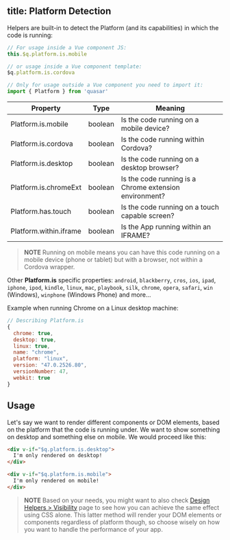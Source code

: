 title: Platform Detection
---

Helpers are built-in to detect the Platform (and its capabilities) in which the code is running:
<input type="hidden" data-fullpage-demo="misc/platform-detection">

``` js
// For usage inside a Vue component JS:
this.$q.platform.is.mobile

// or usage inside a Vue component template:
$q.platform.is.cordova

// Only for usage outside a Vue component you need to import it:
import { Platform } from 'quasar'
```

| Property | Type | Meaning |
| --- | --- | --- |
| Platform.is.mobile | boolean | Is the code running on a mobile device? |
| Platform.is.cordova | boolean | Is the code running within Cordova? |
| Platform.is.desktop | boolean | Is the code running on a desktop browser? |
| Platform.is.chromeExt | boolean | Is the code running is a Chrome extension environment? |
| Platform.has.touch | boolean | Is the code running on a touch capable screen? |
| Platform.within.iframe | boolean | Is the App running within an IFRAME? |

> **NOTE**
> Running on mobile means you can have this code running on a mobile device (phone or tablet) but with a browser, not within a Cordova wrapper.

Other **Platform.is** specific properties:
`android`, `blackberry`, `cros`, `ios`, `ipad`, `iphone`, `ipod`, `kindle`, `linux`, `mac`, `playbook`, `silk`, `chrome`, `opera`, `safari`, `win` (Windows), `winphone` (Windows Phone) and more...

Example when running Chrome on a Linux desktop machine:
``` js
// Describing Platform.is
{
  chrome: true,
  desktop: true,
  linux: true,
  name: "chrome",
  platform: "linux",
  version: "47.0.2526.80",
  versionNumber: 47,
  webkit: true
}
```

## Usage
Let's say we want to render different components or DOM elements, based on the platform that the code is running under. We want to show something on desktop and something else on mobile. We would proceed like this:

```html
<div v-if="$q.platform.is.desktop">
  I'm only rendered on desktop!
</div>

<div v-if="$q.platform.is.mobile">
  I'm only rendered on mobile!
</div>
```

> **NOTE**
> Based on your needs, you might want to also check [Design Helpers &gt; Visibility](/components/visibility.html#Platform-Related) page to see how you can achieve the same effect using CSS alone. This latter method will render your DOM elements or components regardless of platform though, so choose wisely on how you want to handle the performance of your app.
